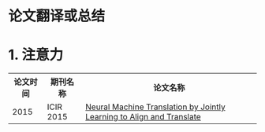 # 论文翻译或总结

# 1. 注意力
<table>
    <tr>
        <th>论文时间</th>
        <th>期刊名称</th>
        <th>论文名称</th>
    </tr>
    <tr>
        <td>2015</td>
        <td>ICIR 2015</td>
        <td><a href="【论文翻译】Neural Machine Translation by Jointly Learning to Align and Translate/translation.md">Neural Machine Translation by Jointly Learning to Align and Translate</a></td>
    </tr>
</table>

